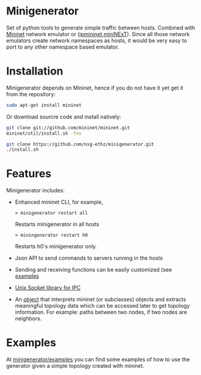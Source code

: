 Minigenerator
=============


Set of python tools to generate simple traffic between hosts. Combined with [Mininet](http://mininet.org) network emulator
or ([ipmininet](https://github.com/oliviertilmans/ipmininet),[miniNExT](https://github.com/USC-NSL/miniNExT)). Since all 
those network emulators create network namespaces as hosts, it would be very easy to port to any other namespace based 
emulator.

 
# Installation

Minigenerator depends on Mininet, hence if you do not have it yet get it from the repository:

```bash
sudo apt-get install mininet
```

Or download sourcre code and install natively:

```bash
git clone git://github.com/mininet/mininet.git
mininet/util/install.sh -fnv
```


```bash
git clone https://github.com/nsg-ethz/minigenerator.git 
./install.sh
```

# Features

Minigenerator includes:

 * Enhanced mininet CLI, for example,
 
   `> minigenerator restart all`
 
   Restarts minigenerator in all hosts
    
   `> miningenerator restart h0`
   
   Restarts h0's minigenerator only.
  
 * Json API to send commands to servers running in the hosts
 * Sending and receiving functions can be easily customized (see [examples](https://github.com/nsg-ethz/minigenerator/tree/master/minigenerator/examples)
 * [Unix Socket library for IPC](https://github.com/nsg-ethz/minigenerator/blob/master/minigenerator/misc/unixsockets.py)
 * An [object](https://github.com/nsg-ethz/minigenerator/blob/master/minigenerator/misc/topology.py) that interprets mininet (or subclasses) objects and extracts meaningful topology data which can be accessed later 
   to get topology information. For example:  paths between two nodes, if two nodes are neighbors.



# Examples

At [minigenerator/examples](https://github.com/nsg-ethz/minigenerator/tree/master/minigenerator/examples) you can find 
some examples of how to use the generator given a simple topology created with mininet.